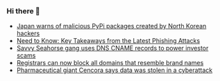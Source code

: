 ### Hi there 👋

<!--START_SECTION:feed-->
* [Japan warns of malicious PyPi packages created by North Korean hackers](https://www.bleepingcomputer.com/news/security/japan-warns-of-malicious-pypi-packages-created-by-north-korean-hackers/)
* [Need to Know: Key Takeaways from the Latest Phishing Attacks ](https://www.bleepingcomputer.com/news/security/need-to-know-key-takeaways-from-the-latest-phishing-attacks/)
* [Savvy Seahorse gang uses DNS CNAME records to power investor scams](https://www.bleepingcomputer.com/news/security/savvy-seahorse-gang-uses-dns-cname-records-to-power-investor-scams/)
* [Registrars can now block all domains that resemble brand names](https://www.bleepingcomputer.com/news/technology/registrars-can-now-block-all-domains-that-resemble-brand-names/)
* [Pharmaceutical giant Cencora says data was stolen in a cyberattack](https://www.bleepingcomputer.com/news/security/pharmaceutical-giant-cencora-says-data-was-stolen-in-a-cyberattack/)
<!--END_SECTION:feed-->

<!--
**frankenk/frankenk** is a ✨ _special_ ✨ repository because its `README.md` (this file) appears on your GitHub profile.

Here are some ideas to get you started:

- 🔭 I’m currently working on ...
- 🌱 I’m currently learning ...
- 👯 I’m looking to collaborate on ...
- 🤔 I’m looking for help with ...
- 💬 Ask me about ...
- 📫 How to reach me: ...
- 😄 Pronouns: ...
- ⚡ Fun fact: ...
-->



